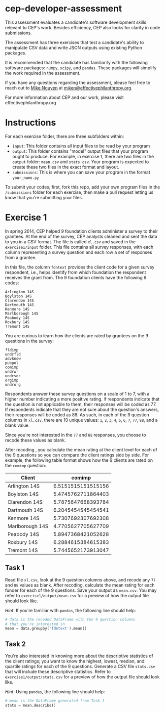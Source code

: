 cep-developer-assessment
========================

This assessment evaluates a candidate's software development skills relevant to CEP's work. Besides efficiency, CEP also looks for clarity in code submissions.

The assessment has three exercises that test a candidate's ability to manipulate CSV data and write JSON outputs using existing Python packages.

It is recommended that the candidate has familiarity with the following software packages: `numpy`, `scipy`, and `pandas`. These packages will simplify the work required in the assessment.

If you have any questions regarding the assessment, please feel free to reach out to [Mike Nguyen](https://github.com/miken) at miken@effectivephilanthropy.org.

For more information about CEP and our work, please visit effectivephilanthropy.org

# Instructions
For each exercise folder, there are three subfolders within:

* `input`: This folder contains all input files to be read by your program
* `output`: This folder contains "model" output files that your program ought to produce. For example, in exercise 1, there are two files in the `output` folder: `mean.csv` and `stats.csv`. Your program is expected to create these two files in the exact format and layout.
* `submissions`: This is where you can save your program in the format `your_name.py`

To submit your codes, first, fork this repo, add your own program files in the `/submissions` folder for each exercise, then make a pull request letting us know that you're submitting your files.

# Exercise 1
In spring 2014, CEP helped 9 foundation clients administer a survey to their grantees. At the end of the survey, CEP analysts cleaned and sent the data to you in a CSV format. The file is called `xl.csv` and saved in the `exercise1/input` folder. This file contains all survey responses, with each column representing a survey question and each row a set of responses from a grantee.

In this file, the column `fdntext` provides the client code for a given survey respondent, i.e., helps identify from which foundation the respondent receives the grant from. The 9 foundation clients have the following 9 codes:

```
Arlington 14S
Boylston 14S
Clarendon 14S
Dartmouth 14S
Kenmore 14S
Marlborough 14S
Peabody 14S
Roxbury 14S
Tremont 14S
```

You are curious to learn how the clients are rated by grantees on the 9 questions in the survey:
```
fldimp
undrfld
advknow
pubpol
comimp
undrwr
undrsoc
orgimp
undrorg
```

Respondents answer these survey questions on a scale of 1 to 7, with a higher number indicating a more positive rating. If respondents indicate that the question is not applicable to them, their responses will be coded as 77. If respondents indicate that they are not sure about the question's answers, their responses will be coded as 88. As such, in each of the 9 question columns in `xl.csv`, there are 10 unique values: `1`, `2`, `3`, `4`, `5`, `6`, `7`, `77`, `88`, and a blank value.

Since you're not interested in the `77` and `88` responses, you choose to recode these values as blank.

After recoding , you calculate the mean rating at the client level for each of the 9 questions so you can compare the client ratings side by side. For example, the following table format shows how the 9 clients are rated on the `comimp` question:

Client           | comimp
-----------------|-------------------
Arlington 14S    | 6.5151515151515156
Boylston 14S     | 5.4745762711864403
Clarendon 14S    | 5.7875647668393784
Dartmouth 14S    | 6.2045454545454541
Kenmore 14S      | 5.7307692307692308
Marlborough 14S  | 4.7705627705627709
Peabody 14S      | 5.8947368421052628
Roxbury 14S      | 6.2884615384615383
Tremont 14S      | 5.7445652173913047

## Task 1
Read file `xl.csv`, look at the 9 question columns above, and recode any `77` and `88` values as blank. After recoding, calculate the mean rating for each funder for each of the 9 questions. Save your output as `mean.csv`. You may refer to `exercise1/output/mean.csv` for a preview of how the output file should look like.

*Hint*: If you're familiar with `pandas`, the following line should help:
```python
# data is the recoded DataFrame with the 9 question columns
# that you're interested in
mean = data.groupby('fdntext').mean()
```

## Task 2
You're also interested in knowing more about the descriptive statistics of the client ratings; you want to know the highest, lowest, median, and quartile ratings for each of the 9 questions. Generate a CSV file `stats.csv` that will include these descriptive statistics. Refer to `exercise1/output/stats.csv` for a preview of how the output file should look like.

*Hint*: Using `pandas`, the following line should help:
```python
# mean is the DataFrame generated from Task 1
stats = mean.describe()
```
